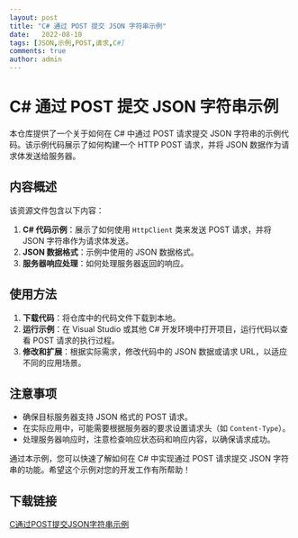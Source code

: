 ```yaml
---
layout: post
title: "C# 通过 POST 提交 JSON 字符串示例"
date:   2022-08-10
tags: [JSON,示例,POST,请求,C#]
comments: true
author: admin
---
```

# C# 通过 POST 提交 JSON 字符串示例

本仓库提供了一个关于如何在 C# 中通过 POST 请求提交 JSON 字符串的示例代码。该示例代码展示了如何构建一个 HTTP POST 请求，并将 JSON 数据作为请求体发送给服务器。

## 内容概述

该资源文件包含以下内容：

1. **C# 代码示例**：展示了如何使用 `HttpClient` 类来发送 POST 请求，并将 JSON 字符串作为请求体发送。
2. **JSON 数据格式**：示例中使用的 JSON 数据格式。
3. **服务器响应处理**：如何处理服务器返回的响应。

## 使用方法

1. **下载代码**：将仓库中的代码文件下载到本地。
2. **运行示例**：在 Visual Studio 或其他 C# 开发环境中打开项目，运行代码以查看 POST 请求的执行过程。
3. **修改和扩展**：根据实际需求，修改代码中的 JSON 数据或请求 URL，以适应不同的应用场景。

## 注意事项

- 确保目标服务器支持 JSON 格式的 POST 请求。
- 在实际应用中，可能需要根据服务器的要求设置请求头（如 `Content-Type`）。
- 处理服务器响应时，注意检查响应状态码和响应内容，以确保请求成功。

通过本示例，您可以快速了解如何在 C# 中实现通过 POST 请求提交 JSON 字符串的功能。希望这个示例对您的开发工作有所帮助！

## 下载链接

[C通过POST提交JSON字符串示例](https://pan.quark.cn/s/90fe3ac5dc84)